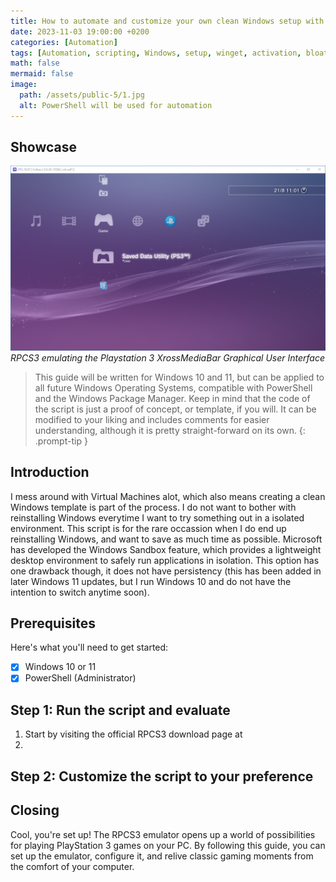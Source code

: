 ```yaml
---
title: How to automate and customize your own clean Windows setup with PowerShell 
date: 2023-11-03 19:00:00 +0200
categories: [Automation]
tags: [Automation, scripting, Windows, setup, winget, activation, bloatware, debloat, Microsoft, GitHub, open-source]
math: false
mermaid: false
image:
  path: /assets/public-5/1.jpg
  alt: PowerShell will be used for automation
---
```


## Showcase
![1](/assets/public-4/2.png)
_RPCS3 emulating the Playstation 3 XrossMediaBar Graphical User Interface_

> This guide will be written for Windows 10 and 11, but can be applied to all future Windows Operating Systems, compatible with PowerShell and the Windows Package Manager. Keep in mind that the code of the script is just a proof of concept, or template, if you will. It can be modified to your liking and includes comments for easier understanding, although it is pretty straight-forward on its own. 
{: .prompt-tip }

## Introduction
I mess around with Virtual Machines alot, which also means creating a clean Windows template is part of the process. I do not want to bother with reinstalling Windows everytime I want to try something out in a isolated environment. This script is for the rare occassion when I do end up reinstalling Windows, and want to save as much time as possible. Microsoft has developed the Windows Sandbox feature, which provides a lightweight desktop environment to safely run applications in isolation. This option has one drawback though, it does not have persistency (this has been added in later Windows 11 updates, but I run Windows 10 and do not have the intention to switch anytime soon).

## Prerequisites
Here's what you'll need to get started:
- [x] Windows 10 or 11
- [x] PowerShell (Administrator)

## Step 1: Run the script and evaluate

1.  Start by visiting the official RPCS3 download page at
2.  

## Step 2: Customize the script to your preference

## Closing

Cool, you're set up! The RPCS3 emulator opens up a world of possibilities for playing PlayStation 3 games on your PC. By following this guide, you can set up the emulator, configure it, and relive classic gaming moments from the comfort of your computer. 
